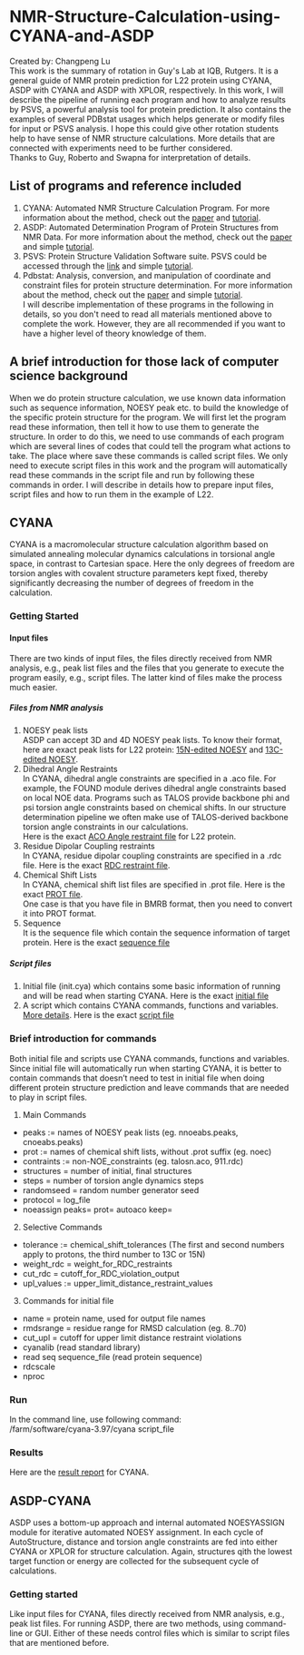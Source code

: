 # NMR-Structure-Calculation-using-CYANA-and-ASDP
Created by: Changpeng Lu  
This work is the summary of rotation in Guy's Lab at IQB, Rutgers. It is a general guide of NMR protein prediction for L22 protein using CYANA, ASDP with CYANA and ASDP with XPLOR, respectively. In this work, I will describe the pipeline of running each program and how to analyze results by PSVS, a powerful analysis tool for protein prediction. It also contains the examples of several PDBstat usages which helps generate or modify files for input or PSVS analysis. I hope this could give other rotation students help to have sense of NMR structure calculations. More details that are connected with experiments need to be further considered.  
Thanks to Guy, Roberto and Swapna for interpretation of details.  
## List of programs and reference included
1. CYANA: Automated NMR Structure Calculation Program. For more information about the method, check out the [paper](https://link.springer.com/protocol/10.1385/1-59259-809-9:353) and [tutorial](http://www.cyana.org/wiki/index.php/Main_Page).  
2. ASDP: Automated Determination Program of Protein Structures from NMR Data. For more information about the method, check out the [paper](https://onlinelibrary.wiley.com/doi/full/10.1002/prot.20820) and simple [tutorial](http://www.nmr2.buffalo.edu/nesg.wiki/AutoStructure_Structure_Determination_Program).  
3. PSVS: Protein Structure Validation Software suite. PSVS could be accessed through the [link](http://psvs-1_5-dev.nesg.org/) and simple [tutorial](http://www.nmr2.buffalo.edu/nesg.wiki/PSVS).  
4. Pdbstat: Analysis, conversion, and manipulation of coordinate and constraint files for protein structure determination. For more information about the method, check out the [paper](https://link.springer.com/article/10.1007/s10858-013-9753-7) and simple [tutorial](http://www.nmr2.buffalo.edu/nesg.wiki/PdbStat).  
I will describe implementation of these programs in the following in details, so you don't need to read all materials mentioned above to complete the work. However, they are all recommended if you want to have a higher level of theory knowledge of them.  
  
## A brief introduction for those lack of computer science background
When we do protein structure calculation, we use known data information such as sequence information, NOESY peak etc. to build the knowledge of the specific protein structure for the program. We will first let the program read these information, then tell it how to use them to generate the structure. In order to do this, we need to use commands of each program which are several lines of codes that could tell the program what actions to take. The place where save these commands is called script files. We only need to execute script files in this work and the program will automatically read these commands in the script file and run by following these commands in order. I will describe in details how to prepare input files, script files and how to run them in the example of L22.  

## CYANA
CYANA is a macromolecular structure calculation algorithm based on simulated annealing molecular dynamics calculations in torsional angle space, in contrast to Cartesian space.  Here the only degrees of freedom are torsion angles with covalent structure parameters kept fixed, thereby significantly decreasing the number of degrees of freedom in the calculation.  
### Getting Started
#### Input files
There are two kinds of input files, the files directly received from NMR analysis, e.g., peak list files and the files that you generate to execute the program easily, e.g., script files. The latter kind of files make the process much easier.  
##### Files from NMR analysis
1. NOESY peak lists  
ASDP can accept 3D and 4D NOESY peak lists. To know their format, here are exact peak lists for L22 protein: [15N-edited NOESY](https://github.com/Nucleus2014/NMR-Structure-Calculation-using-CYANA-and-ASDP/blob/master/Input/cnoeabs.peaks) and [13C-edited NOESY](https://github.com/Nucleus2014/NMR-Structure-Calculation-using-CYANA-and-ASDP/blob/master/Input/cnoeabs.peaks).  
2. Dihedral Angle Restraints  
In CYANA, dihedral angle constraints are specified in a .aco file. For example, the FOUND module derives dihedral angle constraints based on local NOE data. Programs such as TALOS provide backbone phi and psi torsion angle constraints based on chemical shifts. In our structure determination pipeline we often make use of TALOS-derived backbone torsion angle constraints in our calculations.  
Here is the exact [ACO Angle restraint file](https://github.com/Nucleus2014/NMR-Structure-Calculation-using-CYANA-and-ASDP/blob/master/Input/talosn.aco) for L22 protein.  
3. Residue Dipolar Coupling restraints  
In CYANA, residue dipolar coupling constraints are specified in a .rdc file. Here is the exact [RDC restraint file](https://github.com/Nucleus2014/NMR-Structure-Calculation-using-CYANA-and-ASDP/blob/master/Input/911.rdc).  
4. Chemical Shift Lists  
In CYANA, chemical shift list files are specified in .prot file. Here is the exact [PROT file](https://github.com/Nucleus2014/NMR-Structure-Calculation-using-CYANA-and-ASDP/blob/master/Input/noec.prot).  
One case is that you have file in BMRB format, then you need to convert it into PROT format.  
5. Sequence  
It is the sequence file which contain the sequence information of target protein. Here is the exact [sequence file](https://github.com/Nucleus2014/NMR-Structure-Calculation-using-CYANA-and-ASDP/blob/master/Input/rdc.seq)
##### Script files
1. Initial file (init.cya) which contains some basic information of running and will be read when starting CYANA. Here is the exact [initial file](https://github.com/Nucleus2014/NMR-Structure-Calculation-using-CYANA-and-ASDP/blob/master/Input/init.cya)  
2. A script which contains CYANA commands, functions and variables. [More details](http://www.cyana.org/wiki/index.php/CYANA_3.0_Reference_Manual). Here is the exact [script file](https://github.com/Nucleus2014/NMR-Structure-Calculation-using-CYANA-and-ASDP/blob/master/Input/autorun.cya)  
### Brief introduction for commands   
Both initial file and scripts use CYANA commands, functions and variables. Since initial file will automatically run when starting CYANA, it is better to contain commands that doesn’t need to test in initial file when doing different protein structure prediction and leave commands that are needed to play in script files.  
1. Main Commands  
* peaks := names of NOESY peak lists (eg. nnoeabs.peaks, cnoeabs.peaks)  
* prot := names of chemical shift lists, without .prot suffix (eg. noec)  
* contraints := non-NOE_constraints (eg. talosn.aco, 911.rdc)  
* structures = number of initial, final structures  
* steps = number of torsion angle dynamics steps  
* randomseed = random number generator seed  
* protocol = log_file  
* noeassign peaks=<names of the input peak lists> prot=<names of the input chemical shifts lists> autoaco keep=<name of a CYANA macro or command that selects those assigned peaks whose assignment should be kept unchanged>  
2. Selective Commands  
* tolerance := chemical_shift_tolerances  (The first and second numbers apply to protons, the third number to 13C or 15N)  
* weight_rdc = weight_for_RDC_restraints  
* cut_rdc = cutoff_for_RDC_violation_output  
* upl_values := upper_limit_distance_restraint_values  
3. Commands for initial file  
* name = protein name, used for output file names  
* rmdsrange = residue range for RMSD calculation (eg. 8..70)  
* cut_upl = cutoff for upper limit distance restraint violations  
* cyanalib (read standard library)  
* read seq sequence_file (read protein sequence)  
* rdcscale  
* nproc    
### Run
In the command line, use following command:  
/farm/software/cyana-3.97/cyana script_file  
### Results
  Here are the [result report](https://github.com/Nucleus2014/NMR-Structure-Calculation-using-CYANA-and-ASDP/blob/master/Results%20for%20CYANA.pdf) for CYANA.
## ASDP-CYANA
ASDP uses a bottom-up approach and internal automated NOESYASSIGN module for iterative automated NOESY assignment. In each cycle of AutoStructure, distance and torsion angle constraints are fed into either CYANA or XPLOR for structure calculation. Again, structures qith the lowest target function or energy are collected for the subsequent cycle of calculations.  
### Getting started  
Like input files for CYANA, files directly received from NMR analysis, e.g., peak list files. For running ASDP, there are two methods, using command-line or GUI. Either of these needs control files which is similar to script files that are mentioned before. 
